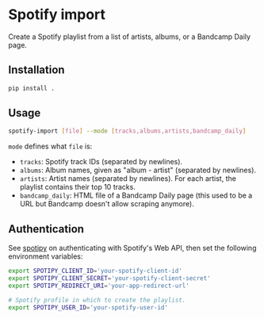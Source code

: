 # Spotify import

Create a Spotify playlist from a list of artists, albums, or a Bandcamp Daily page.

## Installation

```sh
pip install .
```

## Usage

```sh
spotify-import [file] --mode [tracks,albums,artists,bandcamp_daily]
```

`mode` defines what `file` is: 

- `tracks`: Spotify track IDs (separated by newlines).
- `albums`: Album names, given as "album - artist" (separated by newlines).
- `artists`: Artist names (separated by newlines). For each artist, the playlist contains their top 10 tracks.
- `bandcamp_daily`: HTML file of a Bandcamp Daily page (this used to be a URL but Bandcamp doesn't allow scraping anymore).

## Authentication

See [spotipy](https://github.com/spotipy-dev/spotipy) on authenticating with Spotify's Web API, then set the following environment variables: 

```sh
export SPOTIPY_CLIENT_ID='your-spotify-client-id'
export SPOTIPY_CLIENT_SECRET='your-spotify-client-secret'
export SPOTIPY_REDIRECT_URI='your-app-redirect-url'

# Spotify profile in which to create the playlist.
export SPOTIPY_USER_ID='your-spotify-user-id' 
```
